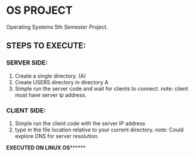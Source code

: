 # OS PROJECT

Operating Systems 5th Semester Project.

## STEPS TO EXECUTE:

### SERVER SIDE:

1. Create a single directory. (A)
2. Create USERS directory in directory A
3. Simple run the server code and wait for clients to connect.
   note: client must have server ip address.

### CLIENT SIDE:

1. Simple run the client code with the server IP address
2. type in the file location relative to your current directory.
   note: Could explore DNS for server resolution.



**********EXECUTED ON LINUX OS****************
